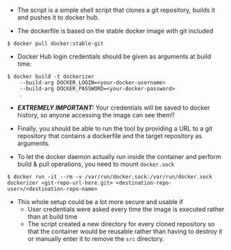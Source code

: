 - The script is a simple shell script that clones a git repository, builds it and pushes it to docker hub.

- The dockerfile is based on the stable docker image with git included
```
$ docker pull docker:stable-git
```

- Docker Hub login credentials should be given as arguments at build time:
```
$ docker build -t dockerizer
    --build-arg DOCKER_LOGIN=<your-docker-username>
    --build-arg DOCKER_PASSWORD=<your-docker-password>
    .
```
- ***EXTREMELY IMPORTANT:*** Your credentials will be saved to docker history, so anyone accessing the image can see them!!

- Finally, you should be able to run the tool by providing a URL to a git repository that contains a dockerfile and the target repository as arguments.
- To let the docker daemon actually run inside the container and perform build & pull operations, you need to mount ```docker.sock```
```
$ docker run -it --rm -v /var/run/docker.sock:/var/run/docker.sock dockerizer <git-repo-url-here.git> <destination-repo-user>/<destination-repo-name>
```

- This whole setup could be a lot more secure and usable if
  - User credentials were asked every time the image is executed rather than at build time
  - The script created a new directory for every cloned repository so that the container would be reusable rather than having to destroy it or manually enter it to remove the ```src``` directory.
